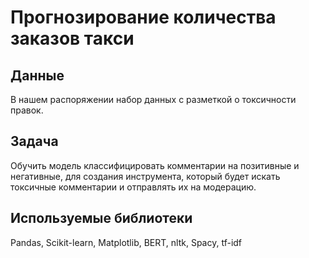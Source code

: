 # Прогнозирование количества заказов такси
## Данные
В нашем распоряжении набор данных с разметкой о токсичности правок.

## Задача
Обучить модель классифицировать комментарии на позитивные и негативные, для создания инструмента, который будет искать токсичные комментарии и отправлять их на модерацию.

## Используемые библиотеки
Рandas, Scikit-learn, Matplotlib, BERT, nltk, Spacy, tf-idf
